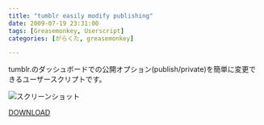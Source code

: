 ```yaml
---
title: "tumblr easily modify publishing"
date: 2009-07-19 23:31:00
tags: [Greasemonkey, Userscript]
categories: [がらくた, greasemonkey]

---
```


tumblr.のダッシュボードでの公開オプション(publish/private)を簡単に変更できるユーザースクリプトです。

![][1]

 [1]: /images/tumblr_easily_modify_publishing.png "スクリーンショット"

[DOWNLOAD][2]

 [2]: http://userscripts.org/scripts/show/54020
